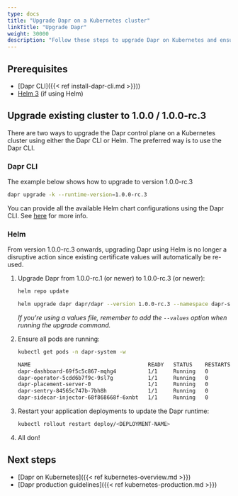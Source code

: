 ```yaml
---
type: docs
title: "Upgrade Dapr on a Kubernetes cluster"
linkTitle: "Upgrade Dapr"
weight: 30000
description: "Follow these steps to upgrade Dapr on Kubernetes and ensure a smooth upgrade."
---
```


## Prerequisites

- [Dapr CLI]({{< ref install-dapr-cli.md >}}))
- [Helm 3](https://github.com/helm/helm/releases) (if using Helm) 

## Upgrade existing cluster to 1.0.0 / 1.0.0-rc.3
There are two ways to upgrade the Dapr control plane on a Kubernetes cluster using either the Dapr CLI or Helm. The preferred way is to use the Dapr CLI.

### Dapr CLI
The example below shows how to upgrade to version 1.0.0-rc.3

  ```bash
  dapr upgrade -k --runtime-version=1.0.0-rc.3  
  ```

You can provide all the available Helm chart configurations using the Dapr CLI.
See [here](https://github.com/dapr/cli#supplying-helm-values) for more info.

### Helm
From version 1.0.0-rc.3 onwards, upgrading Dapr using Helm is no longer a disruptive action since existing certificate values will automatically be re-used.

1. Upgrade Dapr from 1.0.0-rc.1 (or newer) to 1.0.0-rc.3 (or newer):

   ```bash
   helm repo update
   ```
   
   ```bash
   helm upgrade dapr dapr/dapr --version 1.0.0-rc.3 --namespace dapr-system --wait
   ```
   *If you're using a values file, remember to add the `--values` option when running the upgrade command.*

2. Ensure all pods are running:

   ```bash
   kubectl get pods -n dapr-system -w
   
   NAME                                     READY   STATUS    RESTARTS   AGE
   dapr-dashboard-69f5c5c867-mqhg4          1/1     Running   0          42s
   dapr-operator-5cdd6b7f9c-9sl7g           1/1     Running   0          41s
   dapr-placement-server-0                  1/1     Running   0          41s
   dapr-sentry-84565c747b-7bh8h             1/1     Running   0          35s
   dapr-sidecar-injector-68f868668f-6xnbt   1/1     Running   0          41s
   ```

3. Restart your application deployments to update the Dapr runtime:

   ```bash
   kubectl rollout restart deploy/<DEPLOYMENT-NAME>
   ```

4. All don!

## Next steps

- [Dapr on Kubernetes]({{< ref kubernetes-overview.md >}})
- [Dapr production guidelines]({{< ref kubernetes-production.md >}})